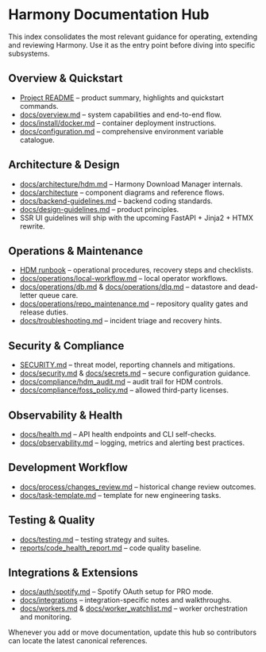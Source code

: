 # Harmony Documentation Hub

This index consolidates the most relevant guidance for operating, extending and
reviewing Harmony. Use it as the entry point before diving into specific
subsystems.

## Overview & Quickstart
- [Project README](../README.md) – product summary, highlights and quickstart commands.
- [docs/overview.md](overview.md) – system capabilities and end-to-end flow.
- [docs/install/docker.md](install/docker.md) – container deployment instructions.
- [docs/configuration.md](configuration.md) – comprehensive environment variable catalogue.

## Architecture & Design
- [docs/architecture/hdm.md](architecture/hdm.md) – Harmony Download Manager internals.
- [docs/architecture](architecture/) – component diagrams and reference flows.
- [docs/backend-guidelines.md](backend-guidelines.md) – backend coding standards.
- [docs/design-guidelines.md](design-guidelines.md) – product principles.
- SSR UI guidelines will ship with the upcoming FastAPI + Jinja2 + HTMX rewrite.

## Operations & Maintenance
- [HDM runbook](operations/runbooks/hdm.md) – operational procedures, recovery steps and checklists.
- [docs/operations/local-workflow.md](operations/local-workflow.md) – local operator workflows.
- [docs/operations/db.md](operations/db.md) & [docs/operations/dlq.md](operations/dlq.md) – datastore and dead-letter queue care.
- [docs/operations/repo_maintenance.md](operations/repo_maintenance.md) – repository quality gates and release duties.
- [docs/troubleshooting.md](troubleshooting.md) – incident triage and recovery hints.

## Security & Compliance
- [SECURITY.md](../SECURITY.md) – threat model, reporting channels and mitigations.
- [docs/security.md](security.md) & [docs/secrets.md](secrets.md) – secure configuration guidance.
- [docs/compliance/hdm_audit.md](compliance/hdm_audit.md) – audit trail for HDM controls.
- [docs/compliance/foss_policy.md](compliance/foss_policy.md) – allowed third-party licenses.

## Observability & Health
- [docs/health.md](health.md) – API health endpoints and CLI self-checks.
- [docs/observability.md](observability.md) – logging, metrics and alerting best practices.

## Development Workflow
- [docs/process/changes_review.md](process/changes_review.md) – historical change review outcomes.
- [docs/task-template.md](task-template.md) – template for new engineering tasks.

## Testing & Quality
- [docs/testing.md](testing.md) – testing strategy and suites.
- [reports/code_health_report.md](../reports/code_health_report.md) – code quality baseline.

## Integrations & Extensions
- [docs/auth/spotify.md](auth/spotify.md) – Spotify OAuth setup for PRO mode.
- [docs/integrations](integrations/) – integration-specific notes and walkthroughs.
- [docs/workers.md](workers.md) & [docs/worker_watchlist.md](worker_watchlist.md) – worker orchestration and monitoring.

Whenever you add or move documentation, update this hub so contributors can
locate the latest canonical references.
